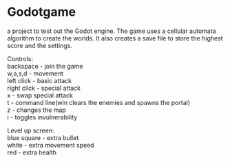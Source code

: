 # Godotgame

a project to test out the Godot engine. The game uses a cellular automata algorithm to create the worlds. It also creates a save file to store the highest score and the settings.  

Controls:  
backspace - join the game  
w,a,s,d - movement  
left click - basic attack  
right click - special attack  
x - swap special attack  
t - command line(win clears the enemies and spawns the portal)  
z - changes the map  
i - toggles invulnerability  
  
Level up screen:  
blue square - extra bullet  
white - extra movement speed  
red - extra health
